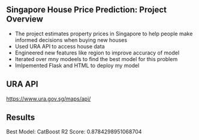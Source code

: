 ## Singapore House Price Prediction: Project Overview
* The project estimates property prices in Singapore to help people make informed decisions when buying new houses
* Used URA API to access house data
* Engineered new features like region to improve accuracy of model
* Iterated over mny modeels to find the best model for this problem
* Imlpemented Flask and HTML to deploy my model 


## URA API
https://www.ura.gov.sg/maps/api/

## Results
Best Model: CatBoost
R2 Score: 0.8784298951068704
